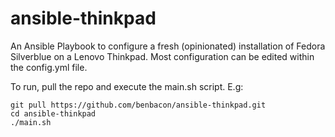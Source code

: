 # ansible-thinkpad
An Ansible Playbook to configure a fresh (opinionated) installation of Fedora Silverblue on a Lenovo Thinkpad. Most configuration can be edited within the config.yml file.

To run, pull the repo and execute the main.sh script. E.g:

```
git pull https://github.com/benbacon/ansible-thinkpad.git
cd ansible-thinkpad
./main.sh
```
